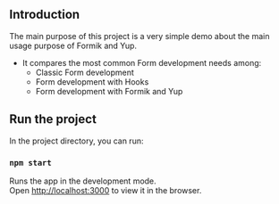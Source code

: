 ## Introduction
The main purpose of this project is a very simple demo about the main usage purpose of Formik and Yup.

- It compares the most common Form development needs among:
  * Classic Form development
  * Form development with Hooks
  * Form development with Formik and Yup

## Run the project

In the project directory, you can run:

### `npm start`

Runs the app in the development mode.<br />
Open [http://localhost:3000](http://localhost:3000) to view it in the browser.